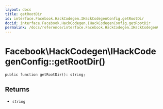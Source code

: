 ```yaml
---
layout: docs
title: getRootDir
id: interface.Facebook.HackCodegen.IHackCodegenConfig.getRootDir
docid: interface.Facebook.HackCodegen.IHackCodegenConfig.getRootDir
permalink: /docs/reference/interface.Facebook.HackCodegen.IHackCodegenConfig.getRootDir.md
---
```

# Facebook\\HackCodegen\\IHackCodegenConfig::getRootDir()




``` Hack
public function getRootDir(): string;
```




## Returns




* ` string `